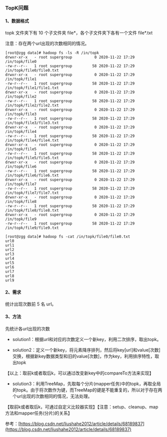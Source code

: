 ### TopK问题

#### 1、数据格式

topk 文件夹下有 10 个子文件夹 file*，各个子文件夹下各有一个文件 file*.txt

注意：存在两个url出现的次数相同的情况。

```
[root@zgg data]# hadoop fs -ls -R /in/topk
drwxr-xr-x   - root supergroup          0 2020-11-22 17:29 /in/topk/file0
-rw-r--r--   1 root supergroup         58 2020-11-22 17:29 /in/topk/file0/file0.txt
drwxr-xr-x   - root supergroup          0 2020-11-22 17:29 /in/topk/file1
-rw-r--r--   1 root supergroup         58 2020-11-22 17:29 /in/topk/file1/file1.txt
drwxr-xr-x   - root supergroup          0 2020-11-22 17:29 /in/topk/file2
-rw-r--r--   1 root supergroup         58 2020-11-22 17:29 /in/topk/file2/file2.txt
drwxr-xr-x   - root supergroup          0 2020-11-22 17:29 /in/topk/file3
-rw-r--r--   1 root supergroup         58 2020-11-22 17:29 /in/topk/file3/file3.txt
drwxr-xr-x   - root supergroup          0 2020-11-22 17:29 /in/topk/file4
-rw-r--r--   1 root supergroup         58 2020-11-22 17:29 /in/topk/file4/file4.txt
drwxr-xr-x   - root supergroup          0 2020-11-22 17:29 /in/topk/file5
-rw-r--r--   1 root supergroup         58 2020-11-22 17:29 /in/topk/file5/file5.txt
drwxr-xr-x   - root supergroup          0 2020-11-22 17:29 /in/topk/file6
-rw-r--r--   1 root supergroup         58 2020-11-22 17:29 /in/topk/file6/file6.txt
drwxr-xr-x   - root supergroup          0 2020-11-22 17:29 /in/topk/file7
-rw-r--r--   1 root supergroup         58 2020-11-22 17:29 /in/topk/file7/file7.txt
drwxr-xr-x   - root supergroup          0 2020-11-22 17:29 /in/topk/file8
-rw-r--r--   1 root supergroup         58 2020-11-22 17:29 /in/topk/file8/file8.txt
drwxr-xr-x   - root supergroup          0 2020-11-22 17:29 /in/topk/file9
-rw-r--r--   1 root supergroup         58 2020-11-22 17:29 /in/topk/file9/file9.txt

[root@zgg data]# hadoop fs -cat /in/topk/file0/file0.txt
url0
url1
url2
url3
url4
url5
url6
url7
url8
url9
```

#### 2、需求

统计出现次数前 5 名 url。

#### 3、方法

先统计各url出现的次数

- solution1：根据url和对应的次数定义一个新key，利用二次排序，取出topk。

- solution2：定义一个新key，将元素降序排列，然后将key[url]和value[次数]交换，根据新key数据类型和旧的value[次数]，作为key，利用排序特性，取出topk

【以上：取前k或者取后k，可以通过改变新key中的compareTo方法来实现】

- solution3：利用TreeMap，先取每个分片(mapper任务)中的topk，再取全局的topk。由于将次数作为键，而TreeMap的键是不能重复的，所以对于存在两个url出现的次数相同的情况，无法处理。

【取前k或者取后k，可通过自定义比较器实现】【注意：setup、cleanup、map方法和mapper任务(分片)的关系】

参考：[https://blog.csdn.net/liushahe2012/article/details/68189837](https://blog.csdn.net/liushahe2012/article/details/68189837)